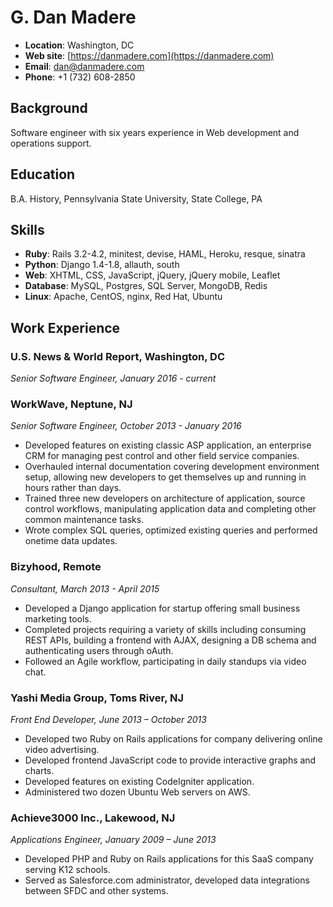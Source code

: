 # G. Dan Madere

* **Location**: Washington, DC
* **Web site**: [https://danmadere.com](https://danmadere.com)
* **Email**: dan@danmadere.com
* **Phone**: +1 (732) 608-2850

## Background

Software engineer with six years experience in Web development and operations support.

## Education

B.A. History, Pennsylvania State University, State College, PA

## Skills

* **Ruby**: Rails 3.2-­4.2, minitest, devise, HAML, Heroku, resque, sinatra
* **Python**: Django 1.4-­1.8, allauth, south
* **Web**: XHTML, CSS, JavaScript, jQuery, jQuery mobile, Leaflet
* **Database**: MySQL, Postgres, SQL Server, MongoDB, Redis
* **Linux**: Apache, CentOS, nginx, Red Hat, Ubuntu

## Work Experience

### U.S. News & World Report, Washington, DC
_Senior Software Engineer, January 2016 - current_

### WorkWave, Neptune, NJ
_Senior Software Engineer, October 2013 - January 2016_

* Developed features on existing classic ASP application, an enterprise CRM for managing pest control and other field service companies.
* Overhauled internal documentation covering development environment setup, allowing new developers to get themselves up and running in hours rather than days.
* Trained three new developers on architecture of application, source control workflows, manipulating application data and completing other common maintenance tasks.
* Wrote complex SQL queries, optimized existing queries and performed one­time data updates.

### Bizyhood, Remote
_Consultant, March 2013 - April 2015_

* Developed a Django application for start­up offering small business marketing tools.
* Completed projects requiring a variety of skills including consuming REST APIs, building a front­end with AJAX, designing a DB schema and authenticating users through oAuth.
* Followed an Agile workflow, participating in daily stand­ups via video chat.

### Yashi Media Group, Toms River, NJ
_Front End Developer, June 2013 – October 2013_

* Developed two Ruby on Rails applications for company delivering online video advertising.
* Developed front­end JavaScript code to provide interactive graphs and charts.
* Developed features on existing CodeIgniter application.
* Administered two dozen Ubuntu Web servers on AWS.

### Achieve3000 Inc., Lakewood, NJ
_Applications Engineer, January 2009 – June 2013_

* Developed PHP and Ruby on Rails applications for this SaaS company serving K­12 schools.
* Served as Salesforce.com administrator, developed data integrations between SFDC and other systems.
